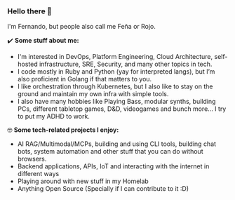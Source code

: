 ### Hello there 👋

I'm Fernando, but people also call me Feña or Rojo.

✔️ **Some stuff about me:**
- I'm interested in DevOps, Platform Engineering, Cloud Architecture, self-hosted infrastructure, SRE, Security, and many other topics in tech.
- I code mostly in Ruby and Python (yay for interpreted langs), but I’m also proficient in Golang if that matters to you.
- I like orchestration through Kubernetes, but I also like to stay on the ground and maintain my own infra with simple tools.
- I also have many hobbies like Playing Bass, modular synths, building PCs, different tabletop games, D&D, videogames and bunch more... I try to put my ADHD to work.

🤓 **Some tech-related projects I enjoy:**
- AI RAG/Multimodal/MCPs, building and using CLI tools, building chat bots, system automation and other stuff that you can do without browsers.
- Backend applications, APIs, IoT and interacting with the internet in different ways
- Playing around with new stuff in my Homelab
- Anything Open Source (Specially if I can contribute to it :D)

